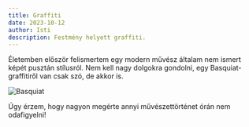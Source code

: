 ```yaml
---
title: Graffiti
date: 2023-10-12
author: Isti
description: Festmény helyett graffiti.
---
```

Életemben először felismertem egy modern művész általam nem ismert képét pusztán stílusról. Nem kell nagy dolgokra gondolni, egy Basquiat-graffitiről van csak szó, de akkor is.

![Basquiat](../images/basquiat.jpg "Basquiat")

Úgy érzem, hogy nagyon megérte annyi művészettörténet órán nem odafigyelni!
